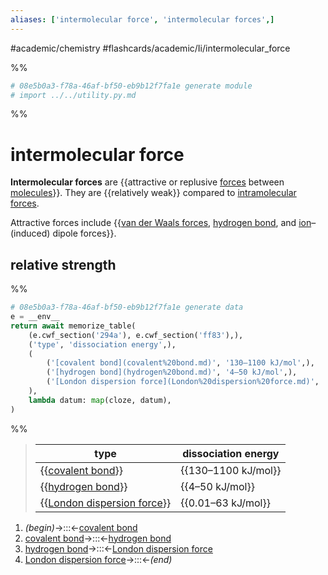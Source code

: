 ```yaml
---
aliases: ['intermolecular force', 'intermolecular forces',]
---
```


#academic/chemistry #flashcards/academic/Ii/intermolecular_force

%%
```Python
# 08e5b0a3-f78a-46af-bf50-eb9b12f7fa1e generate module
# import ../../utility.py.md
```
%%

# intermolecular force

__Intermolecular forces__ are {{attractive or replusive [forces](force.md) between [molecules](molecule.md)}}. They are {{relatively weak}} compared to [intramolecular forces](intramolecular%20force.md).

Attractive forces include {{[van der Waals forces](van%20der%20Waals%20force.md), [hydrogen bond](hydrogen%20bond.md), and [ion](ion.md)–(induced) dipole forces}}.

## relative strength

%%
```Python
# 08e5b0a3-f78a-46af-bf50-eb9b12f7fa1e generate data
e = __env__
return await memorize_table(
	(e.cwf_section('294a'), e.cwf_section('ff83'),),
	('type', 'dissociation energy',),
	(
		('[covalent bond](covalent%20bond.md)', '130–1100 kJ/mol',),
		('[hydrogen bond](hydrogen%20bond.md)', '4–50 kJ/mol',),
		('[London dispersion force](London%20dispersion%20force.md)', '0.01–63 kJ/mol',),
	),
	lambda datum: map(cloze, datum),
)
```
%%

<!--08e5b0a3-f78a-46af-bf50-eb9b12f7fa1e generate section="294a"--><!-- The following content is generated at 2023-03-26T19:44:39.015343+08:00. Any edits will be overridden! -->

> | type | dissociation energy |
> |-|-|
> | {{[covalent bond](covalent%20bond.md)}} | {{130–1100 kJ/mol}} |
> | {{[hydrogen bond](hydrogen%20bond.md)}} | {{4–50 kJ/mol}} |
> | {{[London dispersion force](London%20dispersion%20force.md)}} | {{0.01–63 kJ/mol}} |

<!--/08e5b0a3-f78a-46af-bf50-eb9b12f7fa1e-->

<!--08e5b0a3-f78a-46af-bf50-eb9b12f7fa1e generate section="ff83"--><!-- The following content is generated at 2023-03-26T19:44:39.068325+08:00. Any edits will be overridden! -->

1. _(begin)_→:::←[covalent bond](covalent%20bond.md)
2. [covalent bond](covalent%20bond.md)→:::←[hydrogen bond](hydrogen%20bond.md)
3. [hydrogen bond](hydrogen%20bond.md)→:::←[London dispersion force](London%20dispersion%20force.md)
4. [London dispersion force](London%20dispersion%20force.md)→:::←_(end)_

<!--/08e5b0a3-f78a-46af-bf50-eb9b12f7fa1e-->
